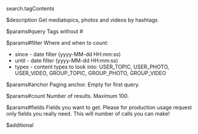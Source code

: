 search.tagContents

$description
Get mediatopics, photos and videos by hashtags

$params#query
Tags without #

$params#filter
Where and when to count:

* since - date filter (yyyy-MM-dd HH:mm:ss)
* until - date filter (yyyy-MM-dd HH:mm:ss)
* types - content types to look into: USER_TOPIC, USER_PHOTO, USER_VIDEO, GROUP_TOPIC, GROUP_PHOTO, GROUP_VIDEO

$params#anchor
Paging anchor. Empty for first query.

$params#count
Number of results. Maximum 100.

$params#fields
Fields you want to get. Please for production usage request only fields you really need. This will number of calls you can make!

$additional
